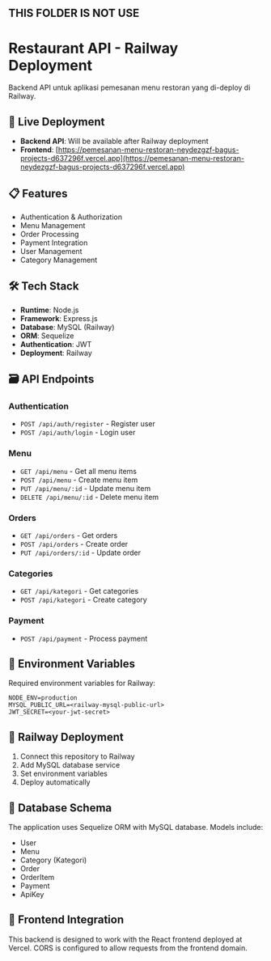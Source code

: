 ## THIS FOLDER IS NOT USE

# Restaurant API - Railway Deployment

Backend API untuk aplikasi pemesanan menu restoran yang di-deploy di Railway.

## 🚀 Live Deployment

- **Backend API**: Will be available after Railway deployment
- **Frontend**: [https://pemesanan-menu-restoran-neydezgzf-bagus-projects-d637296f.vercel.app](https://pemesanan-menu-restoran-neydezgzf-bagus-projects-d637296f.vercel.app)

## 📋 Features

- Authentication & Authorization
- Menu Management
- Order Processing
- Payment Integration
- User Management
- Category Management

## 🛠️ Tech Stack

- **Runtime**: Node.js
- **Framework**: Express.js
- **Database**: MySQL (Railway)
- **ORM**: Sequelize
- **Authentication**: JWT
- **Deployment**: Railway

## 🗃️ API Endpoints

### Authentication
- `POST /api/auth/register` - Register user
- `POST /api/auth/login` - Login user

### Menu
- `GET /api/menu` - Get all menu items
- `POST /api/menu` - Create menu item
- `PUT /api/menu/:id` - Update menu item
- `DELETE /api/menu/:id` - Delete menu item

### Orders
- `GET /api/orders` - Get orders
- `POST /api/orders` - Create order
- `PUT /api/orders/:id` - Update order

### Categories
- `GET /api/kategori` - Get categories
- `POST /api/kategori` - Create category

### Payment
- `POST /api/payment` - Process payment

## 🔧 Environment Variables

Required environment variables for Railway:

```
NODE_ENV=production
MYSQL_PUBLIC_URL=<railway-mysql-public-url>
JWT_SECRET=<your-jwt-secret>
```

## 🚀 Railway Deployment

1. Connect this repository to Railway
2. Add MySQL database service
3. Set environment variables
4. Deploy automatically

## 📝 Database Schema

The application uses Sequelize ORM with MySQL database. Models include:
- User
- Menu
- Category (Kategori)
- Order
- OrderItem
- Payment
- ApiKey

## 🔗 Frontend Integration

This backend is designed to work with the React frontend deployed at Vercel. CORS is configured to allow requests from the frontend domain. 
